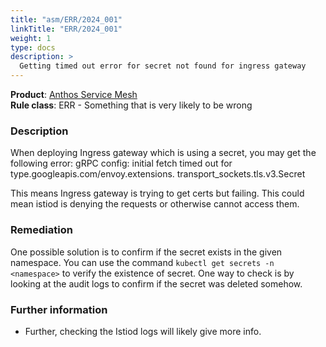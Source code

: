 ```yaml
---
title: "asm/ERR/2024_001"
linkTitle: "ERR/2024_001"
weight: 1
type: docs
description: >
  Getting timed out error for secret not found for ingress gateway
---
```


**Product**: [Anthos Service Mesh](https://cloud.google.com/anthos)\
**Rule class**: ERR - Something that is very likely to be wrong

### Description

When deploying Ingress gateway which is using a secret, you may get the
following error:
gRPC config: initial fetch timed out for type.googleapis.com/envoy.extensions.
transport_sockets.tls.v3.Secret

This means Ingress gateway is trying to get certs but failing. This could mean
istiod is denying the requests or otherwise cannot access them.

### Remediation

One possible solution is to confirm if the secret exists in the given namespace.
You can use the command `kubectl get secrets -n <namespace>` to verify the
existence of secret. One way to check is by looking at the audit logs to confirm
if the secret was deleted somehow.

### Further information

- Further, checking the Istiod logs will likely give more info.
